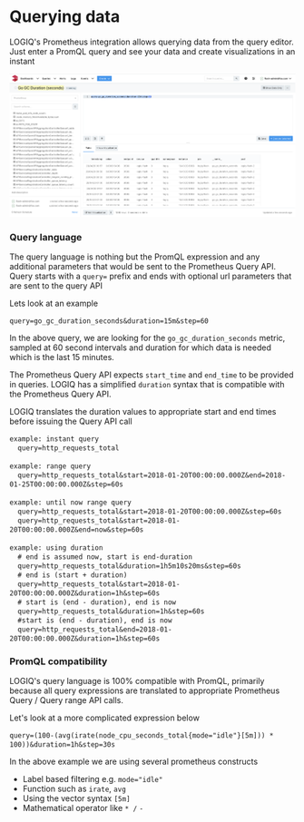 # Querying data

LOGIQ's Prometheus integration allows querying data from the query editor. Just enter a PromQL query and see your data and create visualizations in an instant

![](../.gitbook/assets/screen-shot-2020-04-27-at-6.13.01-pm.png)

### Query language

The query language is nothing but the PromQL expression and any additional parameters that would be sent to the Prometheus Query API. Query starts with a `query=` prefix and ends with optional url parameters that are sent to the query API

Lets look at an example

```text
query=go_gc_duration_seconds&duration=15m&step=60
```

In the above query, we are looking for the `go_gc_duration_seconds` metric, sampled at 60 second intervals and duration for which data is needed which is the last 15 minutes.

The Prometheus Query API expects `start_time` and `end_time` to be provided in queries. LOGIQ has a simplified `duration` syntax that is compatible with the Prometheus Query API. 

LOGIQ translates the duration values to appropriate start and end times before issuing the Query API call

```text
example: instant query
  query=http_requests_total

example: range query
  query=http_requests_total&start=2018-01-20T00:00:00.000Z&end=2018-01-25T00:00:00.000Z&step=60s

example: until now range query
  query=http_requests_total&start=2018-01-20T00:00:00.000Z&step=60s
  query=http_requests_total&start=2018-01-20T00:00:00.000Z&end=now&step=60s
  
example: using duration
  # end is assumed now, start is end-duration
  query=http_requests_total&duration=1h5m10s20ms&step=60s 
  # end is (start + duration)
  query=http_requests_total&start=2018-01-20T00:00:00.000Z&duration=1h&step=60s 
  # start is (end - duration), end is now
  query=http_requests_total&duration=1h&step=60s
  #start is (end - duration), end is now
  query=http_requests_total&end=2018-01-20T00:00:00.000Z&duration=1h&step=60s 
```

### PromQL compatibility

LOGIQ's query language is 100% compatible with PromQL, primarily because all query expressions are translated to appropriate Prometheus Query / Query range API calls. 

Let's look at a more complicated expression below

```text
query=(100-(avg(irate(node_cpu_seconds_total{mode="idle"}[5m])) * 100))&duration=1h&step=30s
```

In the above example we are using several prometheus constructs

* Label based filtering e.g. `mode="idle"`
* Function such as `irate`, `avg`
* Using the vector syntax `[5m]` 
* Mathematical operator like `* /` `-`

